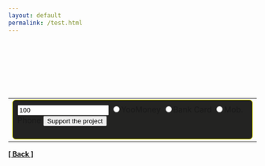 ```yaml
---
layout: default
permalink: /test.html
---
```

<center>
  <a style="width:200px;height:100px;display:block;margin-bottom:0.6em;background:url(https://yoomoney.ru/transfer/balance-informer/balance?id=28869014&key=226A2D499DF3688B) 0 0 no-repeat"></a>
</center>
<center>
<table cellPadding="0" cellSpacing="0"><tr><td><div style="padding:0.6em;background-color:#232322;border:1px solid #ffff00;border-radius:7px">
    <form action="https://yoomoney.ru/quickpay/confirm.xml" method="post"><input type="hidden" name="receiver" value="41001263743821"/>
      <input name="sum" width="640" value="100"/><input type="hidden" name="origin" value="button"/><input type="hidden" name="quickpay-form" value="small"/>
      <input type="hidden" name="targets" value="Support unknownproject / Поддержка unknownproject"/><input type="hidden" name="comment" value="Voluntary donation"/>
	  <input type="hidden" name="need-fio" value="false">
      <input type="hidden" name="need-email" value="true">
      <input type="hidden" name="need-phone" value="false">
      <input type="hidden" name="need-address" value="false">
	  <label><input type="radio" name="paymentType" value="PC">YooMoney</label>
      <label><input type="radio" name="paymentType" value="AC">Bank Card</label>
	  <label><input type="radio" name="paymentType" value="MC">Mob. Phone</label>
      <input type="submit" width="640" value="Support the project"/>
	</form></div></td></tr>
</table>
</center>



**[[ Back ]](./)**